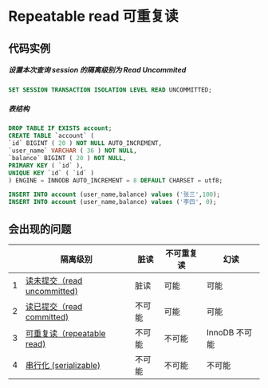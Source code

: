 # Repeatable read 可重复读

## 代码实例

##### 设置本次查询 session 的隔离级别为 Read Uncommited

```sql
SET SESSION TRANSACTION ISOLATION LEVEL READ UNCOMMITTED;
```

##### 表结构

```sql
DROP TABLE IF EXISTS account;
CREATE TABLE `account` (
`id` BIGINT ( 20 ) NOT NULL AUTO_INCREMENT,
`user_name` VARCHAR ( 36 ) NOT NULL,
`balance` BIGINT ( 20 ) NOT NULL,
PRIMARY KEY ( `id` ),
UNIQUE KEY `id` ( `id` ) 
) ENGINE = INNODB AUTO_INCREMENT = 8 DEFAULT CHARSET = utf8;

INSERT INTO account (user_name,balance) values ('张三',100);
INSERT INTO account (user_name,balance) values ('李四', 0);

```

## 会出现的问题

|      | 隔离级别                                              | 脏读   | 不可重复读 | 幻读          |
| ---- | ----------------------------------------------------- | ------ | ---------- | ------------- |
| 1    | [读未提交（read uncommitted)](01-read-uncommitted.md) | 脏读   | 可能       | 可能          |
| 2    | [读已提交（read committed)](01-read-uncommitted.md)   | 不可能 | 可能       | 可能          |
| 3    | [可重复读（repeatable read)](03-repeatable-read.md)   | 不可能 | 不可能     | InnoDB 不可能 |
| 4    | [串行化 (serializable)](04-serializable.md)           | 不可能 | 不可能     | 不可能        |